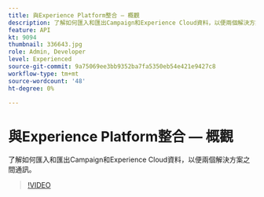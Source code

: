 ```yaml
---
title: 與Experience Platform整合 — 概觀
description: 了解如何匯入和匯出Campaign和Experience Cloud資料，以便兩個解決方案之間通訊。
feature: API
kt: 9094
thumbnail: 336643.jpg
role: Admin, Developer
level: Experienced
source-git-commit: 9a75069ee3bb9352ba7fa5350eb54e421e9427c8
workflow-type: tm+mt
source-wordcount: '48'
ht-degree: 0%

---
```


# 與Experience Platform整合 — 概觀

了解如何匯入和匯出Campaign和Experience Cloud資料，以便兩個解決方案之間通訊。

>[!VIDEO](https://video.tv.adobe.com/v/336643?quality=12)
